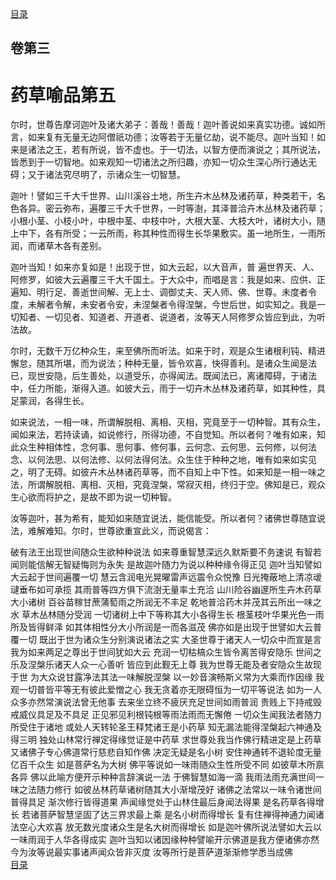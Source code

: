 <div class="menu"><a href="/#/table-of-contents">目录</a></div>
<hgroup>
  <h2>卷第三</h2>
  <h1>药草喻品第五</h1>
</hgroup>
<p>
  尔时，世尊告摩诃迦叶及诸大弟子：善哉！善哉！迦叶善说如来真实功德。诚如所言，如来复有无量无边阿僧祇功德；汝等若于无量亿劫，说不能尽。迦叶当知！如来是诸法之王，若有所说，皆不虚也。于一切法，以智方便而演说之；其所说法，皆悉到于一切智地。如来观知一切诸法之所归趣，亦知一切众生深心所行通达无碍；又于诸法究尽明了，示诸众生一切智慧。
</p>
<p>
  迦叶！譬如三千大千世界、山川溪谷土地，所生卉木丛林及诸药草，种类若干，名色各异。密云弥布，遍覆三千大千世界，一时等澍，其泽普洽卉木丛林及诸药草；小根小茎、小枝小叶，中根中茎、中枝中叶，大根大茎、大枝大叶，诸树大小，随上中下，各有所受；一云所雨，称其种性而得生长华果敷实。虽一地所生，一雨所润，而诸草木各有差别。
</p>
<p>
  迦叶当知！如来亦复如是！出现于世，如大云起，以大音声，普
  遍世界天、人、阿修罗，如彼大云遍覆三千大千国土。于大众中，而唱是言：我是如来、应供、正遍知、明行足、善逝世间解、无上士、调御丈夫、天人师、佛、世尊。未度者令度，未解者令解，未安者令安，未涅槃者令得涅槃，今世后世，如实知之。我是一切知者、一切见者、知道者、开道者、说道者，汝等天人阿修罗众皆应到此，为听法故。
</p>
<p>
  尔时，无数千万亿种众生，来至佛所而听法。如来于时，观是众生诸根利钝、精进懈怠，随其所堪，而为说法；种种无量，皆令欢喜，快得善利。是诸众生闻是法已，现世安隐，后生善处，以道受乐，亦得闻法。既闻法已，离诸障碍，于诸法中，任力所能，渐得入道。如彼大云，雨于一切卉木丛林及诸药草，如其种性，具足蒙润，各得生长。
</p>
<p>
  如来说法，一相一味，所谓解脱相、离相、灭相，究竟至于一切种智。其有众生，闻如来法，若持读诵，如说修行，所得功德，不自觉知。所以者何？唯有如来，知此众生种相体性，念何事、思何事、修何事，云何念、云何思、云何修，以何法念、以何法思、以何法修、以何法得何法。众生住于种种之地，唯有如来如实见之，明了无碍。如彼卉木丛林诸药草等，而不自知上中下性。如来知是一相一味之法，所谓解脱相、离相、灭相，究竟涅槃，常寂灭相，终归于空。佛知是已，观众生心欲而将护之，是故不即为说一切种智。
</p>
<p>
  汝等迦叶，甚为希有，能知如来随宜说法，能信能受。所以者何？诸佛世尊随宜说法，难解难知。尔时，世尊欲重宣此义，而说偈言：
</p>
<div class="commentary">
  <span class="commentary__sentence">破有法王</span
  ><span class="commentary__sentence">出现世间</span
  ><span class="commentary__sentence">随众生欲</span
  ><span class="commentary__sentence">种种说法</span>
  <span class="commentary__sentence">如来尊重</span
  ><span class="commentary__sentence">智慧深远</span
  ><span class="commentary__sentence">久默斯要</span
  ><span class="commentary__sentence">不务速说</span>
  <span class="commentary__sentence">有智若闻</span
  ><span class="commentary__sentence">则能信解</span
  ><span class="commentary__sentence">无智疑悔</span
  ><span class="commentary__sentence">则为永失</span>
  <span class="commentary__sentence">是故迦叶</span
  ><span class="commentary__sentence">随力为说</span
  ><span class="commentary__sentence">以种种缘</span
  ><span class="commentary__sentence">令得正见</span>
  <span class="commentary__sentence">迦叶当知</span
  ><span class="commentary__sentence">譬如大云</span
  ><span class="commentary__sentence">起于世间</span
  ><span class="commentary__sentence">遍覆一切</span>
  <span class="commentary__sentence">慧云含润</span
  ><span class="commentary__sentence">电光晃曜</span
  ><span class="commentary__sentence">雷声远震</span
  ><span class="commentary__sentence">令众悦豫</span>
  <span class="commentary__sentence">日光掩蔽</span
  ><span class="commentary__sentence">地上清凉</span
  ><span class="commentary__sentence">叆叇垂布</span
  ><span class="commentary__sentence">如可承揽</span>
  <span class="commentary__sentence">其雨普等</span
  ><span class="commentary__sentence">四方俱下</span
  ><span class="commentary__sentence">流澍无量</span
  ><span class="commentary__sentence">率土充洽</span>
  <span class="commentary__sentence">山川险谷</span
  ><span class="commentary__sentence">幽邃所生</span
  ><span class="commentary__sentence">卉木药草</span
  ><span class="commentary__sentence">大小诸树</span>
  <span class="commentary__sentence">百谷苗稼</span
  ><span class="commentary__sentence">甘蔗蒲萄</span
  ><span class="commentary__sentence">雨之所润</span
  ><span class="commentary__sentence">无不丰足</span>
  <span class="commentary__sentence">乾地普洽</span
  ><span class="commentary__sentence">药木并茂</span
  ><span class="commentary__sentence">其云所出</span
  ><span class="commentary__sentence">一味之水</span>
  <span class="commentary__sentence">草木丛林</span
  ><span class="commentary__sentence">随分受润</span>
  <span class="commentary__sentence">一切诸树</span
  ><span class="commentary__sentence">上中下等</span
  ><span class="commentary__sentence">称其大小</span
  ><span class="commentary__sentence">各得生长</span>
  <span class="commentary__sentence">根茎枝叶</span
  ><span class="commentary__sentence">华果光色</span
  ><span class="commentary__sentence">一雨所及</span
  ><span class="commentary__sentence">皆得鲜泽</span>
  <span class="commentary__sentence">如其体相</span
  ><span class="commentary__sentence">性分大小</span
  ><span class="commentary__sentence">所润是一</span
  ><span class="commentary__sentence">而各滋茂</span>
  <span class="commentary__sentence">佛亦如是</span
  ><span class="commentary__sentence">出现于世</span
  ><span class="commentary__sentence">譬如大云</span
  ><span class="commentary__sentence">普覆一切</span>
  <span class="commentary__sentence">既出于世</span
  ><span class="commentary__sentence">为诸众生</span
  ><span class="commentary__sentence">分别演说</span
  ><span class="commentary__sentence">诸法之实</span>
  <span class="commentary__sentence">大圣世尊</span
  ><span class="commentary__sentence">于诸天人</span
  ><span class="commentary__sentence">一切众中</span
  ><span class="commentary__sentence">而宣是言</span>
  <span class="commentary__sentence">我为如来</span
  ><span class="commentary__sentence">两足之尊</span
  ><span class="commentary__sentence">出于世间</span
  ><span class="commentary__sentence">犹如大云</span>
  <span class="commentary__sentence">充润一切</span
  ><span class="commentary__sentence">枯槁众生</span
  ><span class="commentary__sentence">皆令离苦</span
  ><span class="commentary__sentence">得安隐乐</span>
  <span class="commentary__sentence">世间之乐</span
  ><span class="commentary__sentence">及涅槃乐</span
  ><span class="commentary__sentence">诸天人众</span
  ><span class="commentary__sentence">一心善听</span>
  <span class="commentary__sentence">皆应到此</span
  ><span class="commentary__sentence">觐无上尊</span>
  <span class="commentary__sentence">我为世尊</span
  ><span class="commentary__sentence">无能及者</span
  ><span class="commentary__sentence">安隐众生</span
  ><span class="commentary__sentence">故现于世</span>
  <span class="commentary__sentence">为大众说</span
  ><span class="commentary__sentence">甘露净法</span
  ><span class="commentary__sentence">其法一味</span
  ><span class="commentary__sentence">解脱涅槃</span>
  <span class="commentary__sentence">以一妙音</span
  ><span class="commentary__sentence">演畅斯义</span
  ><span class="commentary__sentence">常为大乘</span
  ><span class="commentary__sentence">而作因缘</span>
  <span class="commentary__sentence">我观一切</span
  ><span class="commentary__sentence">普皆平等</span
  ><span class="commentary__sentence">无有彼此</span
  ><span class="commentary__sentence">爱憎之心</span>
  <span class="commentary__sentence">我无贪着</span
  ><span class="commentary__sentence">亦无限碍</span
  ><span class="commentary__sentence">恒为一切</span
  ><span class="commentary__sentence">平等说法</span>
  <span class="commentary__sentence">如为一人</span
  ><span class="commentary__sentence">众多亦然</span
  ><span class="commentary__sentence">常演说法</span
  ><span class="commentary__sentence">曾无他事</span>
  <span class="commentary__sentence">去来坐立</span
  ><span class="commentary__sentence">终不疲厌</span
  ><span class="commentary__sentence">充足世间</span
  ><span class="commentary__sentence">如雨普润</span>
  <span class="commentary__sentence">贵贱上下</span
  ><span class="commentary__sentence">持戒毁戒</span
  ><span class="commentary__sentence">威仪具足</span
  ><span class="commentary__sentence">及不具足</span>
  <span class="commentary__sentence">正见邪见</span
  ><span class="commentary__sentence">利根钝根</span
  ><span class="commentary__sentence">等雨法雨</span
  ><span class="commentary__sentence">而无懈倦</span>
  <span class="commentary__sentence">一切众生</span
  ><span class="commentary__sentence">闻我法者</span
  ><span class="commentary__sentence">随力所受</span
  ><span class="commentary__sentence">住于诸地</span>
  <span class="commentary__sentence">或处人天</span
  ><span class="commentary__sentence">转轮圣王</span
  ><span class="commentary__sentence">释梵诸王</span
  ><span class="commentary__sentence">是小药草</span>
  <span class="commentary__sentence">知无漏法</span
  ><span class="commentary__sentence">能得涅槃</span
  ><span class="commentary__sentence">起六神通</span
  ><span class="commentary__sentence">及得三明</span>
  <span class="commentary__sentence">独处山林</span
  ><span class="commentary__sentence">常行禅定</span
  ><span class="commentary__sentence">得缘觉证</span
  ><span class="commentary__sentence">是中药草</span>
  <span class="commentary__sentence">求世尊处</span
  ><span class="commentary__sentence">我当作佛</span
  ><span class="commentary__sentence">行精进定</span
  ><span class="commentary__sentence">是上药草</span>
  <span class="commentary__sentence">又诸佛子</span
  ><span class="commentary__sentence">专心佛道</span
  ><span class="commentary__sentence">常行慈悲</span
  ><span class="commentary__sentence">自知作佛</span>
  <span class="commentary__sentence">决定无疑</span
  ><span class="commentary__sentence">是名小树</span>
  <span class="commentary__sentence">安住神通</span
  ><span class="commentary__sentence">转不退轮</span
  ><span class="commentary__sentence">度无量亿</span
  ><span class="commentary__sentence">百千众生</span>
  <span class="commentary__sentence">如是菩萨</span
  ><span class="commentary__sentence">名为大树</span>
  <span class="commentary__sentence">佛平等说</span
  ><span class="commentary__sentence">如一味雨</span
  ><span class="commentary__sentence">随众生性</span
  ><span class="commentary__sentence">所受不同</span>
  <span class="commentary__sentence">如彼草木</span
  ><span class="commentary__sentence">所禀各异</span>
  <span class="commentary__sentence">佛以此喻</span
  ><span class="commentary__sentence">方便开示</span
  ><span class="commentary__sentence">种种言辞</span
  ><span class="commentary__sentence">演说一法</span>
  <span class="commentary__sentence">于佛智慧</span
  ><span class="commentary__sentence">如海一滴</span>
  <span class="commentary__sentence">我雨法雨</span
  ><span class="commentary__sentence">充满世间</span
  ><span class="commentary__sentence">一味之法</span
  ><span class="commentary__sentence">随力修行</span>
  <span class="commentary__sentence">如彼丛林</span
  ><span class="commentary__sentence">药草诸树</span
  ><span class="commentary__sentence">随其大小</span
  ><span class="commentary__sentence">渐增茂好</span>
  <span class="commentary__sentence">诸佛之法</span
  ><span class="commentary__sentence">常以一味</span
  ><span class="commentary__sentence">令诸世间</span
  ><span class="commentary__sentence">普得具足</span>
  <span class="commentary__sentence">渐次修行</span
  ><span class="commentary__sentence">皆得道果</span>
  <span class="commentary__sentence">声闻缘觉</span
  ><span class="commentary__sentence">处于山林</span
  ><span class="commentary__sentence">住最后身</span
  ><span class="commentary__sentence">闻法得果</span>
  <span class="commentary__sentence">是名药草</span
  ><span class="commentary__sentence">各得增长</span>
  <span class="commentary__sentence">若诸菩萨</span
  ><span class="commentary__sentence">智慧坚固</span
  ><span class="commentary__sentence">了达三界</span
  ><span class="commentary__sentence">求最上乘</span>
  <span class="commentary__sentence">是名小树</span
  ><span class="commentary__sentence">而得增长</span>
  <span class="commentary__sentence">复有住禅</span
  ><span class="commentary__sentence">得神通力</span
  ><span class="commentary__sentence">闻诸法空</span
  ><span class="commentary__sentence">心大欢喜</span>
  <span class="commentary__sentence">放无数光</span
  ><span class="commentary__sentence">度诸众生</span
  ><span class="commentary__sentence">是名大树</span
  ><span class="commentary__sentence">而得增长</span>
  <span class="commentary__sentence">如是迦叶</span
  ><span class="commentary__sentence">佛所说法</span
  ><span class="commentary__sentence">譬如大云</span
  ><span class="commentary__sentence">以一味雨</span
  ><span class="commentary__sentence">润于人华</span
  ><span class="commentary__sentence">各得成实</span>
  <span class="commentary__sentence">迦叶当知</span
  ><span class="commentary__sentence">以诸因缘</span
  ><span class="commentary__sentence">种种譬喻</span
  ><span class="commentary__sentence">开示佛道</span
  ><span class="commentary__sentence">是我方便</span
  ><span class="commentary__sentence">诸佛亦然</span>
  <span class="commentary__sentence">今为汝等</span
  ><span class="commentary__sentence">说最实事</span
  ><span class="commentary__sentence">诸声闻众</span
  ><span class="commentary__sentence">皆非灭度</span>
  <span class="commentary__sentence">汝等所行</span
  ><span class="commentary__sentence">是菩萨道</span
  ><span class="commentary__sentence">渐渐修学</span
  ><span class="commentary__sentence">悉当成佛</span>
</div>
<div class="menu"><a href="/#/table-of-contents">目录</a></div>
